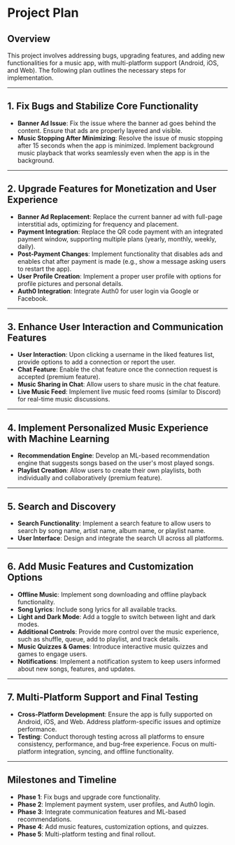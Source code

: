 # Project Plan

## Overview
This project involves addressing bugs, upgrading features, and adding new functionalities for a music app, with multi-platform support (Android, iOS, and Web). The following plan outlines the necessary steps for implementation.

---

## 1. **Fix Bugs and Stabilize Core Functionality**

- **Banner Ad Issue**: Fix the issue where the banner ad goes behind the content. Ensure that ads are properly layered and visible.
- **Music Stopping After Minimizing**: Resolve the issue of music stopping after 15 seconds when the app is minimized. Implement background music playback that works seamlessly even when the app is in the background.

---
## 2. **Upgrade Features for Monetization and User Experience**

- **Banner Ad Replacement**: Replace the current banner ad with full-page interstitial ads, optimizing for frequency and placement.
- **Payment Integration**: Replace the QR code payment with an integrated payment window, supporting multiple plans (yearly, monthly, weekly, daily).
- **Post-Payment Changes**: Implement functionality that disables ads and enables chat after payment is made (e.g., show a message asking users to restart the app).
- **User Profile Creation**: Implement a proper user profile with options for profile pictures and personal details.
- **Auth0 Integration**: Integrate Auth0 for user login via Google or Facebook.

---
## 3. **Enhance User Interaction and Communication Features**

- **User Interaction**: Upon clicking a username in the liked features list, provide options to add a connection or report the user. 
- **Chat Feature**: Enable the chat feature once the connection request is accepted (premium feature).
- **Music Sharing in Chat**: Allow users to share music in the chat feature.
- **Live Music Feed**: Implement live music feed rooms (similar to Discord) for real-time music discussions.

---
## 4. **Implement Personalized Music Experience with Machine Learning**

- **Recommendation Engine**: Develop an ML-based recommendation engine that suggests songs based on the user's most played songs.
- **Playlist Creation**: Allow users to create their own playlists, both individually and collaboratively (premium feature).

---
## 5. **Search and Discovery**

- **Search Functionality**: Implement a search feature to allow users to search by song name, artist name, album name, or playlist name.
- **User Interface**: Design and integrate the search UI across all platforms.

---
## 6. **Add Music Features and Customization Options**

- **Offline Music**: Implement song downloading and offline playback functionality.
- **Song Lyrics**: Include song lyrics for all available tracks.
- **Light and Dark Mode**: Add a toggle to switch between light and dark modes.
- **Additional Controls**: Provide more control over the music experience, such as shuffle, queue, add to playlist, and track details.
- **Music Quizzes & Games**: Introduce interactive music quizzes and games to engage users.
- **Notifications**: Implement a notification system to keep users informed about new songs, features, and updates.

---
## 7. **Multi-Platform Support and Final Testing**

- **Cross-Platform Development**: Ensure the app is fully supported on Android, iOS, and Web. Address platform-specific issues and optimize performance.
- **Testing**: Conduct thorough testing across all platforms to ensure consistency, performance, and bug-free experience. Focus on multi-platform integration, syncing, and offline functionality.

---

## Milestones and Timeline

- **Phase 1**: Fix bugs and upgrade core functionality.
- **Phase 2**: Implement payment system, user profiles, and Auth0 login.
- **Phase 3**: Integrate communication features and ML-based recommendations.
- **Phase 4**: Add music features, customization options, and quizzes.
- **Phase 5**: Multi-platform testing and final rollout.
